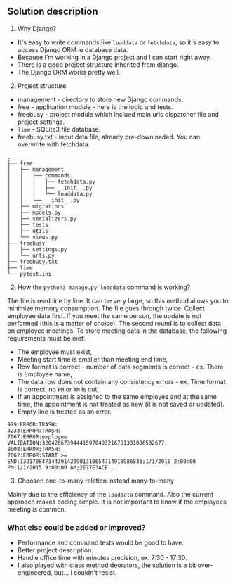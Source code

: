 
## Solution description

1. Why Django?

- It's easy to write commands like `loaddata` or `fetchdata`, so it's easy to access Django ORM ie database data.
- Because I'm working in a Django project and I can start right away.
- There is a good project structure inherited from django.
- The Django ORM works pretty well.

2. Project structure

- management - directory to store new Django commands.
- free - application module - here is the logic and tests.
- freebusy - project module which inclued main urls dispatcher file and project settings.
- `lime` - SQLite3 file database.
- freebusy.txt - input data file, already pre-downloaded. You can overwrite with fetchdata.

```commandline
.
├── free
│   ├── management
│   │   ├── commands
│   │   │   ├── fetchdata.py
│   │   │   ├── __init__.py
│   │   │   └── loaddata.py
│   │   └── __init__.py
│   ├── migrations
│   ├── models.py
│   ├── serializers.py
│   ├── tests
│   ├── utils
│   └── views.py
├── freebusy
│   ├── settings.py
│   └── urls.py
├── freebusy.txt
├── lime
└── pytest.ini

```

2. How the `python3 manage.py loaddata` command is working?

The file is read line by line. It can be very large, so this method allows you to minimize memory consumption.
The file goes through twice. Collect employee data first. If you meet the same person, the update is not performed (this is a matter of choice).
The second round is to collect data on employee meetings.
To store meeting data in the database, the following requirements must be met:

- The employee must exist,
- Meeting start time is smaller than meeting end time,
- Row format is correct - number of data segments is correct - ex. There is Employee name,
- The data row does not contain any consistency errors - ex. Time format is correct, no `PM` or `AM` is cut,
- If an appointment is assigned to the same employee and at the same time, the appointment is not treated as new (it is not saved or updated).
- Empty line is treated as an error.

```commandline
979:ERROR:TRASH:
4233:ERROR:TRASH:
7067:ERROR:employee VALIDATION:320426673944415970493216791331086532677;
8008:ERROR:TRASH:
7062:ERROR:START >= END:132170847144391420901310654714918986833;1/1/2015 2:00:00 PM;1/1/2015 9:00:00 AM;2E77E3ACE...
```

3. Choosen one-to-many relation instead many-to-many

Mainly due to the efficiency of the `loaddata` command. Also the current approach makes coding simple.
It is not important to know if the employees meeting is common.

### What else could be added or improved?

- Performance and command tests would be good to have.
- Better project description.
- Handle office time with minutes precision, ex. 7:30 - 17:30.
- I also played with class method deorators, the solution is a bit over-engineered, but... I couldn't resist.
